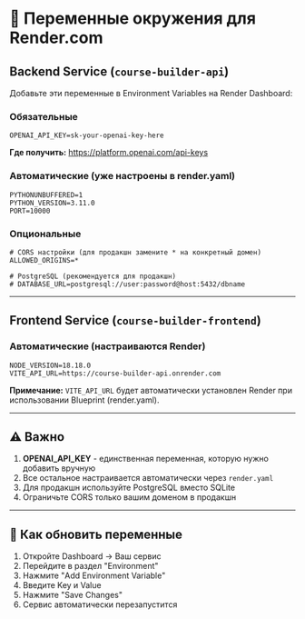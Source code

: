 # 🔑 Переменные окружения для Render.com

## Backend Service (`course-builder-api`)

Добавьте эти переменные в Environment Variables на Render Dashboard:

### Обязательные

```env
OPENAI_API_KEY=sk-your-openai-key-here
```
**Где получить:** https://platform.openai.com/api-keys

### Автоматические (уже настроены в render.yaml)

```env
PYTHONUNBUFFERED=1
PYTHON_VERSION=3.11.0
PORT=10000
```

### Опциональные

```env
# CORS настройки (для продакшн замените * на конкретный домен)
ALLOWED_ORIGINS=*

# PostgreSQL (рекомендуется для продакшн)
# DATABASE_URL=postgresql://user:password@host:5432/dbname
```

---

## Frontend Service (`course-builder-frontend`)

### Автоматические (настраиваются Render)

```env
NODE_VERSION=18.18.0
VITE_API_URL=https://course-builder-api.onrender.com
```

**Примечание:** `VITE_API_URL` будет автоматически установлен Render при использовании Blueprint (render.yaml).

---

## ⚠️ Важно

1. **OPENAI_API_KEY** - единственная переменная, которую нужно добавить вручную
2. Все остальное настраивается автоматически через `render.yaml`
3. Для продакшн используйте PostgreSQL вместо SQLite
4. Ограничьте CORS только вашим доменом в продакшн

---

## 🔄 Как обновить переменные

1. Откройте Dashboard → Ваш сервис
2. Перейдите в раздел "Environment"
3. Нажмите "Add Environment Variable"
4. Введите Key и Value
5. Нажмите "Save Changes"
6. Сервис автоматически перезапустится

